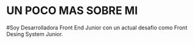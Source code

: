 # UN POCO MAS SOBRE MI

#Soy Desarrolladora Front End Junior con un actual desafio como Front Desing System Junior.
